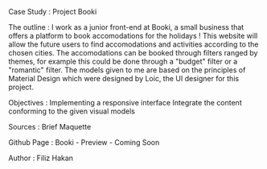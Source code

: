 Case Study : Project Booki

The outline :
I work as a junior front-end at Booki, a small business that offers a platform to book accomodations for the holidays ! This website will allow the future users to find accomodations and activities according to the chosen cities. The accomodations can be booked through filters ranged by themes, for example this could be done through a "budget" filter or a "romantic" filter. The models given to me are based on the principles of Material Design which were designed by Loic, the UI designer for this project.

Objectives :
Implementing a responsive interface
Integrate the content conforming to the given visual models

Sources :
Brief
Maquette

Github Page :
Booki - Preview - Coming Soon

Author :
Filiz Hakan

